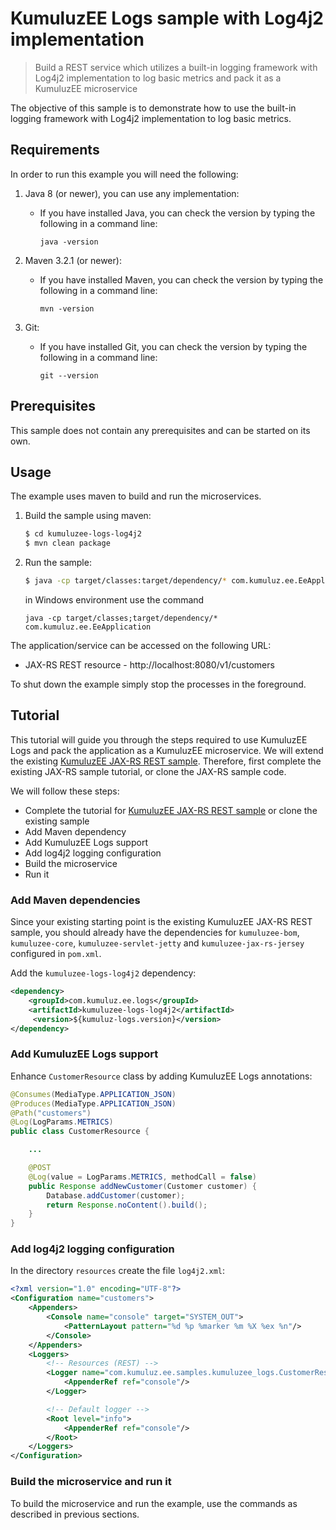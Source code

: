 # KumuluzEE Logs sample with Log4j2 implementation

> Build a REST service which utilizes a built-in logging framework with Log4j2 implementation to log basic metrics and pack it as a KumuluzEE microservice

The objective of this sample is to demonstrate how to use the built-in logging framework with Log4j2 implementation to log basic metrics.

## Requirements

In order to run this example you will need the following:

1. Java 8 (or newer), you can use any implementation:
    * If you have installed Java, you can check the version by typing the following in a command line:
        
        ```
        java -version
        ```

2. Maven 3.2.1 (or newer):
    * If you have installed Maven, you can check the version by typing the following in a command line:
        
        ```
        mvn -version
        ```
3. Git:
    * If you have installed Git, you can check the version by typing the following in a command line:
    
        ```
        git --version
        ```
    

## Prerequisites

This sample does not contain any prerequisites and can be started on its own.

## Usage

The example uses maven to build and run the microservices.

1. Build the sample using maven:

    ```bash
    $ cd kumuluzee-logs-log4j2
    $ mvn clean package
    ```

2. Run the sample:

    ```bash
    $ java -cp target/classes:target/dependency/* com.kumuluz.ee.EeApplication
    ```
    
    in Windows environment use the command
    ```batch
    java -cp target/classes;target/dependency/* com.kumuluz.ee.EeApplication
    ```
    
The application/service can be accessed on the following URL:
* JAX-RS REST resource - http://localhost:8080/v1/customers

To shut down the example simply stop the processes in the foreground.

## Tutorial
This tutorial will guide you through the steps required to use KumuluzEE Logs and pack the application as a KumuluzEE microservice. We will extend the existing [KumuluzEE JAX-RS REST sample](https://github.com/kumuluz/kumuluzee-samples/tree/master/jax-rs).
Therefore, first complete the existing JAX-RS sample tutorial, or clone the JAX-RS sample code.

We will follow these steps:
* Complete the tutorial for [KumuluzEE JAX-RS REST sample](https://github.com/kumuluz/kumuluzee-samples/tree/master/jax-rs) or clone the existing sample
* Add Maven dependency
* Add KumuluzEE Logs support
* Add log4j2 logging configuration
* Build the microservice
* Run it

### Add Maven dependencies

Since your existing starting point is the existing KumuluzEE JAX-RS REST sample, you should already have the dependencies for `kumuluzee-bom`, `kumuluzee-core`, `kumuluzee-servlet-jetty` and `kumuluzee-jax-rs-jersey` configured in `pom.xml`.

Add the `kumuluzee-logs-log4j2` dependency:
```xml
<dependency>
    <groupId>com.kumuluz.ee.logs</groupId>
    <artifactId>kumuluzee-logs-log4j2</artifactId>
     <version>${kumuluz-logs.version}</version>
</dependency>
```

### Add KumuluzEE Logs support

Enhance `CustomerResource` class by adding KumuluzEE Logs annotations:

```java
@Consumes(MediaType.APPLICATION_JSON)
@Produces(MediaType.APPLICATION_JSON)
@Path("customers")
@Log(LogParams.METRICS)
public class CustomerResource {

    ...

    @POST
    @Log(value = LogParams.METRICS, methodCall = false)
    public Response addNewCustomer(Customer customer) {
        Database.addCustomer(customer);
        return Response.noContent().build();
    }
}
```

### Add log4j2 logging configuration

In the directory `resources` create the file `log4j2.xml`: 

```xml
<?xml version="1.0" encoding="UTF-8"?>
<Configuration name="customers">
    <Appenders>
        <Console name="console" target="SYSTEM_OUT">
            <PatternLayout pattern="%d %p %marker %m %X %ex %n"/>
        </Console>
    </Appenders>
    <Loggers>
        <!-- Resources (REST) -->
        <Logger name="com.kumuluz.ee.samples.kumuluzee_logs.CustomerResource" level="trace" additivity="false">
            <AppenderRef ref="console"/>
        </Logger>

        <!-- Default logger -->
        <Root level="info">
            <AppenderRef ref="console"/>
        </Root>
    </Loggers>
</Configuration>
```

### Build the microservice and run it

To build the microservice and run the example, use the commands as described in previous sections.
